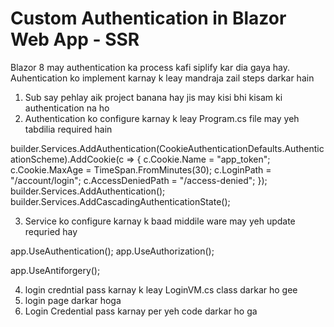 # Custom Authentication in Blazor Web App - SSR

Blazor 8 may authentication ka process kafi siplify kar dia gaya hay. Auhentication ko implement karnay k leay mandraja zail steps darkar hain

1. Sub say pehlay aik project banana hay jis may kisi bhi kisam ki authentication na ho
2. Authentication ko configure karnay k leay Program.cs file may yeh tabdilia required hain


builder.Services.AddAuthentication(CookieAuthenticationDefaults.AuthenticationScheme).AddCookie(c =>
{
    c.Cookie.Name = "app_token";
    c.Cookie.MaxAge = TimeSpan.FromMinutes(30);
    c.LoginPath = "/account/login";
    c.AccessDeniedPath = "/access-denied";
});
builder.Services.AddAuthentication();
builder.Services.AddCascadingAuthenticationState();


3. Service ko configure karnay k baad middile ware may yeh update requried hay


app.UseAuthentication();
app.UseAuthorization();

app.UseAntiforgery();


4. login credntial pass karnay k leay LoginVM.cs class darkar ho gee
5. login page darkar hoga
6. Login Credential pass karnay per yeh code darkar ho ga




